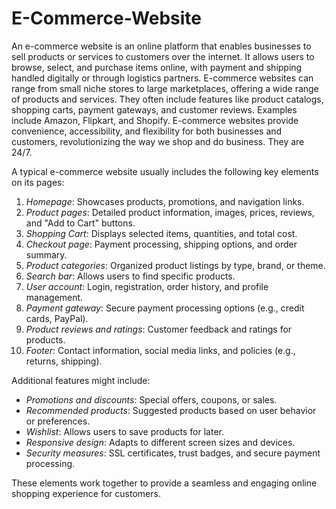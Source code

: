 # E-Commerce-Website

An e-commerce website is an online platform that enables businesses to sell products or services to customers over the internet. It allows users to browse, select, and purchase items online, with payment and shipping handled digitally or through logistics partners. E-commerce websites can range from small niche stores to large marketplaces, offering a wide range of products and services. They often include features like product catalogs, shopping carts, payment gateways, and customer reviews. Examples include Amazon, Flipkart, and Shopify. E-commerce websites provide convenience, accessibility, and flexibility for both businesses and customers, revolutionizing the way we shop and do business. They are 24/7.

A typical e-commerce website usually includes the following key elements on its pages:

1. *Homepage*: Showcases products, promotions, and navigation links.
2. *Product pages*: Detailed product information, images, prices, reviews, and "Add to Cart" buttons.
3. *Shopping Cart*: Displays selected items, quantities, and total cost.
4. *Checkout page*: Payment processing, shipping options, and order summary.
5. *Product categories*: Organized product listings by type, brand, or theme.
6. *Search bar*: Allows users to find specific products.
7. *User account*: Login, registration, order history, and profile management.
8. *Payment gateway*: Secure payment processing options (e.g., credit cards, PayPal).
9. *Product reviews and ratings*: Customer feedback and ratings for products.
10. *Footer*: Contact information, social media links, and policies (e.g., returns, shipping).

Additional features might include:

- *Promotions and discounts*: Special offers, coupons, or sales.
- *Recommended products*: Suggested products based on user behavior or preferences.
- *Wishlist*: Allows users to save products for later.
- *Responsive design*: Adapts to different screen sizes and devices.
- *Security measures*: SSL certificates, trust badges, and secure payment processing.

These elements work together to provide a seamless and engaging online shopping experience for customers.
